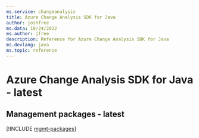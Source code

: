 ```yaml
---
ms.service: changeanalysis
title: Azure Change Analysis SDK for Java
author: joshfree
ms.data: 10/24/2022
ms.author: jfree
description: Reference for Azure Change Analysis SDK for Java
ms.devlang: java
ms.topic: reference
---
```

# Azure Change Analysis SDK for Java - latest

## Management packages - latest
[!INCLUDE [mgmt-packages](change-analysis-mgmt-index.md)]